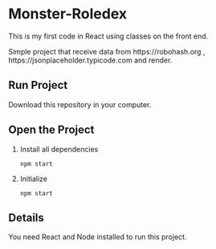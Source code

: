 # Monster-Roledex
  <p>This is my first code in React using classes on the front end.</p>
  <p>
  Simple project that receive data from https://robohash.org , https://jsonplaceholder.typicode.com and render.
  </p>
</div>
 </div>



## Run Project

<p> Download this repository in your computer. </p>


## Open the Project

1. Install all dependencies
    ```
    npm start
    ```

2. Initialize 
    ```
    npm start
    ```



## Details

   You need React and Node installed to run this project.

